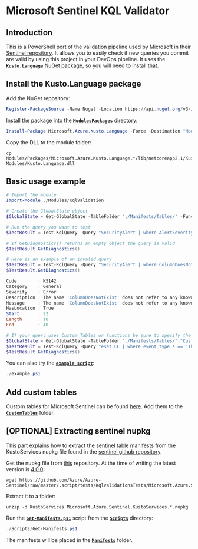 # Microsoft Sentinel KQL Validator

## Introduction

This is a PowerShell port of the validation pipeline used by Microsoft in their [Sentinel repository](https://github.com/Azure/Azure-Sentinel/). It allows you to easily check if new queries you commit are valid by using this project in your DevOps pipeline. It uses the **`Kusto.Language`** NuGet package, so you will need to install that.

## Install the Kusto.Language package

Add the NuGet repository:

```powershell
Register-PackageSource -Name Nuget -Location https://api.nuget.org/v3/index.json -ProviderName NuGet
```

Install the package into the [**`ModulesPackages`**](Modules/Packages/) directory:

```powershell
Install-Package Microsoft.Azure.Kusto.Language -Force -Destination "Modules/Packages"
```

Copy the DLL to the module folder:

```
cp Modules/Packages/Microsoft.Azure.Kusto.Language.*/lib/netcoreapp2.1/Kusto.Language.dll Modules/Kusto.Language.dll
```

## Basic usage example

```powershell
# Import the module
Import-Module ./Modules/KqlValidation

# Create the GlobalState object
$GlobalState = Get-GlobalState -TableFolder "./Manifests/Tables/" -FunctionFolder "./Manifests/Functions/"

# Run the query you want to test
$TestResult = Test-KqlQuery -Query "SecurityAlert | where AlertSeverity == 'Medium'" -Globalstate $GlobalState

# If GetDiagnostics() returns an empty object the query is valid
$TestResult.GetDiagnostics()

# Here is an example of an invalid query
$TestResult = Test-KqlQuery -Query "SecurityAlert | where ColumnDoesNotExist == true" -Globalstate $GlobalState
$TestResult.GetDiagnostics()

Code        : KS142
Category    : General
Severity    : Error
Description : The name 'ColumnDoesNotExist' does not refer to any known column, table, variable or function.
Message     : The name 'ColumnDoesNotExist' does not refer to any known column, table, variable or function.
HasLocation : True
Start       : 22
Length      : 18
End         : 40

# If your query uses Custom Tables or functions be sure to specify the folder containing them
$GlobalState = Get-GlobalState -TableFolder "./Manifests/Tables/","CustomTables" -FunctionFolder "./Manifests/Functions/"
$TestResult = Test-KqlQuery -Query "eset_CL | where event_type_s == 'Threat_Event'" -Globalstate $GlobalState
$TestResult.GetDiagnostics()
```

You can also try the [**`example script`**](example.ps1):

```powershell
./example.ps1
```

## Add custom tables

Custom tables for Microsoft Sentinel can be found [here](https://github.com/Azure/Azure-Sentinel/tree/46b6220e5d4d8947085e52352389f2b006733670/.script/tests/KqlvalidationsTests/CustomTables). Add them to the [**`CustomTables`**](CustomTables/) folder.

## [OPTIONAL] Extracting sentinel nupkg

This part explains how to extract the sentinel table manifests from the KustoServices nupkg file found in the [sentinel github repository](https://github.com/Azure/Azure-Sentinel/tree/master/.script/tests/KqlvalidationsTests).

Get the nupkg file from [this](https://github.com/Azure/Azure-Sentinel/tree/master/.script/tests/KqlvalidationsTests) repository. At the time of writing the latest version is [4.0.0](https://github.com/Azure/Azure-Sentinel/raw/master/.script/tests/KqlvalidationsTests/Microsoft.Azure.Sentinel.KustoServices.4.0.0.nupkg):

```shell
wget https://github.com/Azure/Azure-Sentinel/raw/master/.script/tests/KqlvalidationsTests/Microsoft.Azure.Sentinel.KustoServices.4.0.0.nupkg
```

Extract it to a folder:

```shell
unzip -d KustoServices Microsoft.Azure.Sentinel.KustoServices.*.nupkg
```

Run the [**`Get-Manifests.ps1`**](Scripts/Get-Manifests.ps1) script from the [**`Scripts`**](Scripts/) directory:

```powershell
./Scripts/Get-Manifests.ps1
```

The manifests will be placed in the [**`Manifests`**](Manifests/) folder.
